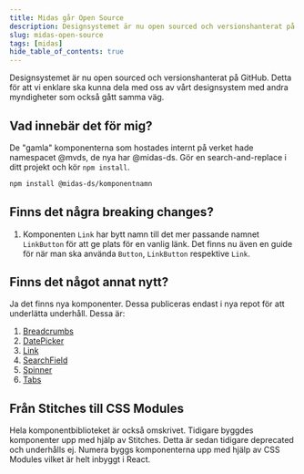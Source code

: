 ```yaml
---
title: Midas går Open Source
description: Designsystemet är nu open sourced och versionshanterat på GitHub. Detta för att vi enklare ska kunna dela med oss av vårt designsystem med andra myndigheter som också gått samma väg.
slug: midas-open-source
tags: [midas]
hide_table_of_contents: true
---
```


Designsystemet är nu open sourced och versionshanterat på GitHub. Detta för att vi enklare ska kunna dela med oss av vårt designsystem med andra myndigheter som också gått samma väg.

<!-- truncate -->

## Vad innebär det för mig?

De "gamla" komponenterna som hostades internt på verket hade namespacet @mvds, de nya har @midas-ds. Gör en search-and-replace i ditt projekt och kör `npm install`.

```bash npm2yarn
npm install @midas-ds/komponentnamn
```

## Finns det några breaking changes?

1. Komponenten `Link` har bytt namn till det mer passande namnet `LinkButton` för att ge plats för en vanlig länk. Det finns nu även en guide för när man ska använda `Button`, `LinkButton` respektive `Link`.

## Finns det något annat nytt?

Ja det finns nya komponenter. Dessa publiceras endast i nya repot för att underlätta underhåll. Dessa är:

1. [Breadcrumbs](/components/breadcrumbs)
2. [DatePicker](/components/date-picker)
3. [Link](/components/link)
4. [SearchField](/components/search-field)
5. [Spinner](/components/spinner)
6. [Tabs](/components/tabs)

## Från Stitches till CSS Modules

Hela komponentbiblioteket är också omskrivet. Tidigare byggdes komponenter upp med hjälp av Stitches. Detta är sedan tidigare deprecated och underhålls ej. Numera byggs komponenterna upp med hjälp av CSS Modules vilket är helt inbyggt i React.
